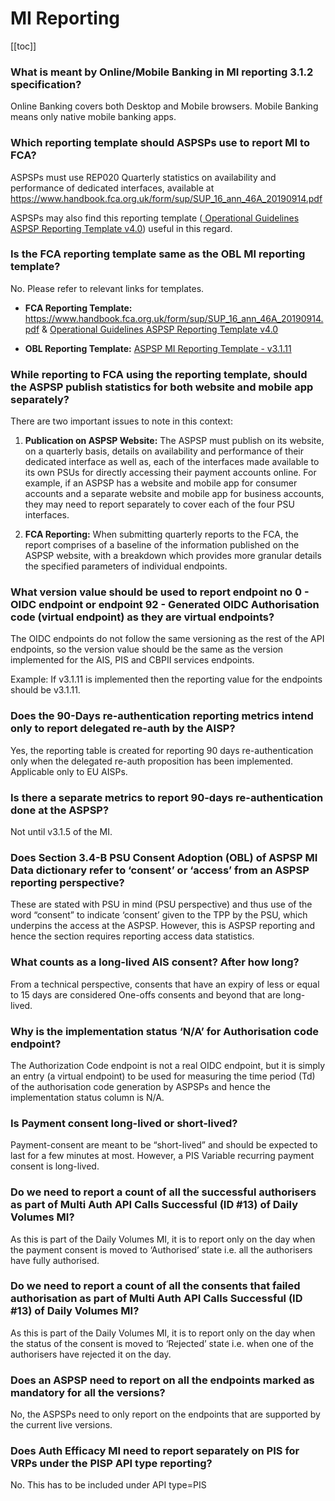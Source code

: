 # MI Reporting
[[toc]]

### **What is meant by Online/Mobile Banking in MI reporting 3.1.2 specification?**

Online Banking covers both Desktop and Mobile browsers. Mobile Banking means only native mobile banking apps.

### **Which reporting template should ASPSPs use to report MI to FCA?**

ASPSPs must use REP020 Quarterly statistics on availability and performance of dedicated interfaces, available at https://www.handbook.fca.org.uk/form/sup/SUP_16_ann_46A_20190914.pdf

ASPSPs may also find this reporting template (<a href="https://standards.openbanking.org.uk/wp-content/uploads/2022/04/Operational-Guidelines-ASPSP-Reporting-Template-v3.1.10v1.xlsx" class="external-link" rel="nofollow"> Operational Guidelines ASPSP Reporting Template v4.0</a>) useful in this regard.


### **Is the FCA reporting template same as the OBL MI reporting template?**

No. Please refer to relevant links for templates.

* **FCA Reporting Template:** https://www.handbook.fca.org.uk/form/sup/SUP_16_ann_46A_20190914.pdf  & <a href="https://standards.openbanking.org.uk/wp-content/uploads/2022/04/Operational-Guidelines-ASPSP-Reporting-Template-v3.1.10v1.xlsx" class="external-link" rel="nofollow"> Operational Guidelines ASPSP Reporting Template v4.0</a>

* **OBL Reporting Template:** <a href="https://openbankinguk.github.io/mi-docs-pub/v3.1.11-aspsp/specification/example-reporting-template.html" class="external-link" rel="nofollow"> ASPSP MI Reporting Template - v3.1.11</a>


### **While reporting to FCA using the reporting template, should the ASPSP publish statistics for both website and mobile app separately?**

There are two important issues to note in this context:

1. **Publication on ASPSP Website:** The ASPSP must publish on its website, on a quarterly basis, details on availability and performance of their dedicated interface as well as, each of the interfaces made available to its own PSUs for directly accessing their payment accounts online. For example, if an ASPSP has a website and mobile app for consumer accounts and a separate website and mobile app for business accounts, they may need to report separately to cover each of the four PSU interfaces.

2. **FCA Reporting:** When submitting quarterly reports to the FCA, the report comprises of a baseline of the information published on the ASPSP website, with a breakdown which provides more granular details the specified parameters of individual endpoints. 

### **What version value should be used to report endpoint no 0 - OIDC endpoint or endpoint 92 - Generated OIDC Authorisation code (virtual endpoint) as they are virtual endpoints?**

The OIDC endpoints do not follow the same versioning as the rest of the API endpoints, so the version value should be the same as the version implemented for the AIS, PIS and CBPII services endpoints.

Example: If v3.1.11 is implemented then the reporting value for the endpoints should be v3.1.11.

### **Does the 90-Days re-authentication reporting metrics intend only to report delegated re-auth by the AISP?**

Yes, the reporting table is created for reporting 90 days re-authentication only when the delegated re-auth proposition has been implemented. Applicable only to EU AISPs.

### **Is there a separate metrics to report 90-days re-authentication done at the ASPSP?**

Not until v3.1.5 of the MI. 

### **Does Section 3.4-B PSU Consent Adoption (OBL) of ASPSP MI Data dictionary refer to ‘consent’ or ‘access’ from an ASPSP reporting perspective?**

These are stated with PSU in mind (PSU perspective) and thus use of the word “consent” to indicate ‘consent’ given to the TPP by the PSU, which underpins the access at the ASPSP. However, this is ASPSP reporting and hence the section requires reporting access data statistics.

### **What counts as a long-lived AIS consent? After how long?**

From a technical perspective, consents that have an expiry of less or equal to 15 days are considered One-offs consents and beyond that are long-lived.

### **Why is the implementation status ‘N/A’ for Authorisation code endpoint?**

The Authorization Code endpoint is not a real OIDC endpoint, but it is simply an entry (a virtual endpoint) to be used for measuring the time period (Td) of the authorisation code generation by ASPSPs and hence the implementation status column is N/A.

### **Is Payment consent long-lived or short-lived?**

Payment-consent are meant to be “short-lived” and should be expected to last for a few minutes at most. However, a PIS Variable recurring payment consent is long-lived.

### **Do we need to report a count of all the successful authorisers as part of Multi Auth API Calls Successful (ID #13) of Daily Volumes MI?**

As this is part of the Daily Volumes MI, it is to report only on the day when the payment consent is moved to ‘Authorised’ state i.e. all the authorisers have fully authorised.

### **Do we need to report a count of all the consents that failed authorisation as part of Multi Auth API Calls Successful (ID #13) of Daily Volumes MI?**

As this is part of the Daily Volumes MI, it is to report only on the day when the status of the consent is moved to ‘Rejected’ state i.e. when one of the authorisers have rejected it on the day.

### **Does an ASPSP need to report on all the endpoints marked as mandatory for all the versions?**

No, the ASPSPs need to only report on the endpoints that are supported by the current live versions.

### **Does Auth Efficacy MI need to report separately on PIS for VRPs under the PISP API type reporting?**

No. This has to be included under API type=PIS